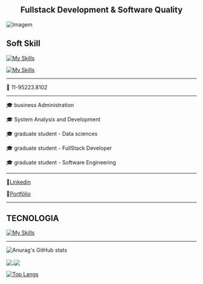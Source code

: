 <center><h2>Fullstack Development & Software Quality</h2></center>

![Imagem](https://img.freepik.com/fotos-gratis/gato-fofo-na-biblioteca_23-2150932413.jpg?w=826)


## Soft Skill

[![My Skills](https://skillicons.dev/icons?i=js,html,css,java,py,ruby,discord,notion,nodejs,ps,eclipse)](https://skillicons.dev) 
 

[![My Skills](https://skillicons.dev/icons?i=selenium,cypress,gherkin,jenkins,powershell,androidstudio,postgres,postman,mongodb,mysql,vscode)](https://skillicons.dev) 

-----------------------------


📲 11-95223.8102

-----------------------------------------------

🎓 business Administration

🎓 System Analysis and Development

🎓 graduate student - Data sciences

🎓 graduate student - FullStack Developer

🎓 graduate student - Software Engineering

----------------
🔗[Linkedin](www.linkedin.com/in/roseleyne)

🔗[Portfólio](https://roseleyne-duarte.notion.site/Roseleyne-Fernandes-Duarte-Silva-4ae999fa49c24e85ba2f4585a4597eae)

--------------------------
## TECNOLOGIA

[![My Skills](https://skillicons.dev/icons?i=aws,gcp,azure,react,github,git,docker,flutter&perline=3)](https://skillicons.dev)

-----------------------------------

![Anurag's GitHub stats](https://github-readme-stats.vercel.app/api?username=anuraghazra&show_icons=true&theme=radical)


<a href="https://github.com/anuraghazra/github-readme-stats">
  <img align="center" src="https://github-readme-stats.vercel.app/api/pin/?username=anuraghazra&repo=github-readme-stats" />
</a>
<a href="https://github.com/anuraghazra/convoychat">
  <img align="center" src="https://github-readme-stats.vercel.app/api/pin/?username=anuraghazra&repo=convoychat" />
</a>

[![Top Langs](https://github-readme-stats.vercel.app/api/top-langs/?username=anuraghazra&layout=compact)](https://github.com/anuraghazra/github-readme-stats)







